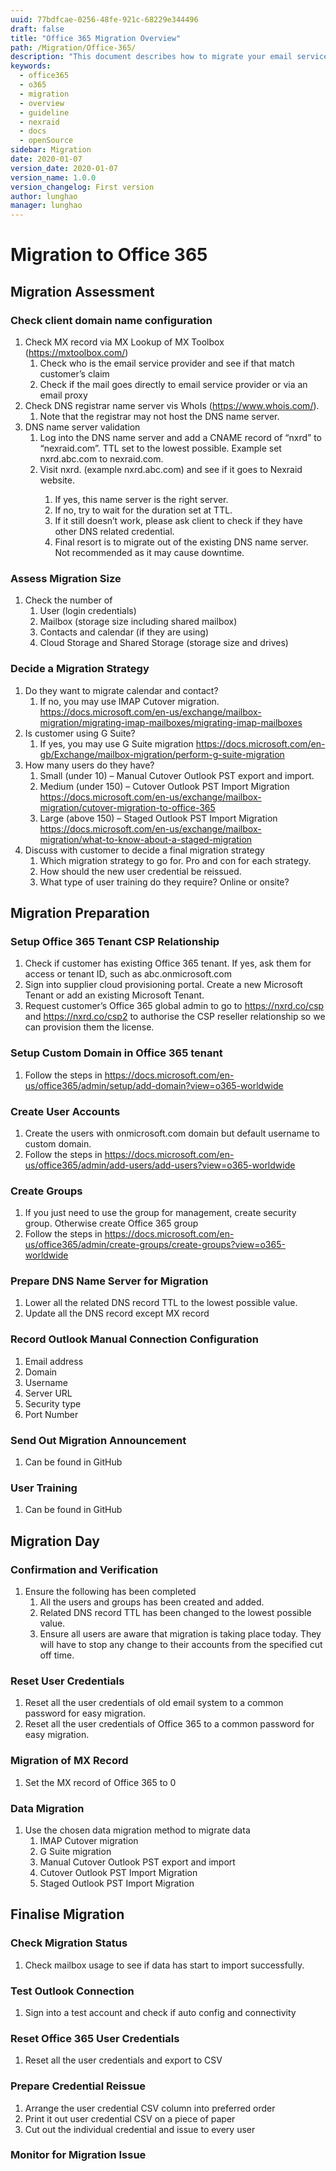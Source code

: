 ```yaml
---
uuid: 77bdfcae-0256-48fe-921c-68229e344496
draft: false
title: "Office 365 Migration Overview"
path: /Migration/Office-365/
description: "This document describes how to migrate your email service to Microsoft Office 365"
keywords: 
  - office365
  - o365
  - migration
  - overview
  - guideline
  - nexraid
  - docs
  - openSource
sidebar: Migration
date: 2020-01-07
version_date: 2020-01-07
version_name: 1.0.0
version_changelog: First version
author: lunghao
manager: lunghao
---
```


# Migration to Office 365
## Migration Assessment
### Check client domain name configuration
1. Check MX record via MX Lookup of MX Toolbox (https://mxtoolbox.com/)
   1. Check who is the email service provider and see if that match customer’s claim
   2. Check if the mail goes directly to email service provider or via an email proxy
2. Check DNS registrar name server vis WhoIs (https://www.whois.com/).
   1. Note that the registrar may not host the DNS name server.
3. DNS name server validation
   1. Log into the DNS name server and add a CNAME record of “nxrd” to “nexraid.com”. TTL set to the lowest possible. Example set nxrd.abc.com to nexraid.com.
   2. Visit nxrd.<Domain Name of Client> (example nxrd.abc.com) and see if it goes to Nexraid website.
      1. If yes, this name server is the right server.
      2. If no, try to wait for the duration set at TTL.
      3. If it still doesn’t work, please ask client to check if they have other DNS related credential.
      4. Final resort is to migrate out of the existing DNS name server. Not recommended as it may cause downtime.

### Assess Migration Size
1. Check the number of
   1. User (login credentials)
   2. Mailbox (storage size including shared mailbox)
   3. Contacts and calendar (if they are using)
   4. Cloud Storage and Shared Storage (storage size and drives)

### Decide a Migration Strategy
1. Do they want to migrate calendar and contact?
   1. If no, you may use IMAP Cutover migration. https://docs.microsoft.com/en-us/exchange/mailbox-migration/migrating-imap-mailboxes/migrating-imap-mailboxes
2. Is customer using G Suite?
   1. If yes, you may use G Suite migration https://docs.microsoft.com/en-gb/Exchange/mailbox-migration/perform-g-suite-migration
3. How many users do they have?
   1. Small (under 10) – Manual Cutover Outlook PST export and import.
   2. Medium (under 150) – Cutover Outlook PST Import Migration https://docs.microsoft.com/en-us/exchange/mailbox-migration/cutover-migration-to-office-365
   3. Large (above 150) – Staged Outlook PST Import Migration https://docs.microsoft.com/en-us/exchange/mailbox-migration/what-to-know-about-a-staged-migration
4. Discuss with customer to decide a final migration strategy
   1. Which migration strategy to go for. Pro and con for each strategy.
   2. How should the new user credential be reissued.
   3. What type of user training do they require? Online or onsite?


## Migration Preparation
### Setup Office 365 Tenant CSP Relationship
1. Check if customer has existing Office 365 tenant. If yes, ask them for access or tenant ID, such as abc.onmicrosoft.com
2. Sign into supplier cloud provisioning portal. Create a new Microsoft Tenant or add an existing Microsoft Tenant.
3. Request customer’s Office 365 global admin to go to https://nxrd.co/csp and https://nxrd.co/csp2 to authorise the CSP reseller relationship so we can provision them the license.

### Setup Custom Domain in Office 365 tenant
1. Follow the steps in https://docs.microsoft.com/en-us/office365/admin/setup/add-domain?view=o365-worldwide

### Create User Accounts
1. Create the users with onmicrosoft.com domain but default username to custom domain.
2. Follow the steps in https://docs.microsoft.com/en-us/office365/admin/add-users/add-users?view=o365-worldwide

### Create Groups
1. If you just need to use the group for management, create security group. Otherwise create Office 365 group
2. Follow the steps in https://docs.microsoft.com/en-us/office365/admin/create-groups/create-groups?view=o365-worldwide

### Prepare DNS Name Server for Migration
1. Lower all the related DNS record TTL to the lowest possible value.
2. Update all the DNS record except MX record

### Record Outlook Manual Connection Configuration
1. Email address
2. Domain
3. Username
4. Server URL
5. Security type
6. Port Number

### Send Out Migration Announcement
1. Can be found in GitHub

### User Training
1. Can be found in GitHub

## Migration Day
### Confirmation and Verification
1. Ensure the following has been completed
   1. All the users and groups has been created and added.
   2. Related DNS record TTL has been changed to the lowest possible value.
   3. Ensure all users are aware that migration is taking place today. They will have to stop any change to their accounts from the specified cut off time.

### Reset User Credentials
1. Reset all the user credentials of old email system to a common password for easy migration.
2. Reset all the user credentials of Office 365 to a common password for easy migration.

### Migration of MX Record
1. Set the MX record of Office 365 to 0

### Data Migration
1. Use the chosen data migration method to migrate data
   1. IMAP Cutover migration
   2. G Suite migration
   3. Manual Cutover Outlook PST export and import
   4. Cutover Outlook PST Import Migration
   5. Staged Outlook PST Import Migration

## Finalise Migration
### Check Migration Status
1. Check mailbox usage to see if data has start to import successfully.

### Test Outlook Connection
1. Sign into a test account and check if auto config and connectivity

### Reset Office 365 User Credentials
1. Reset all the user credentials and export to CSV

### Prepare Credential Reissue
1. Arrange the user credential CSV column into preferred order
2. Print it out user credential CSV on a piece of paper
3. Cut out the individual credential and issue to every user

### Monitor for Migration Issue
